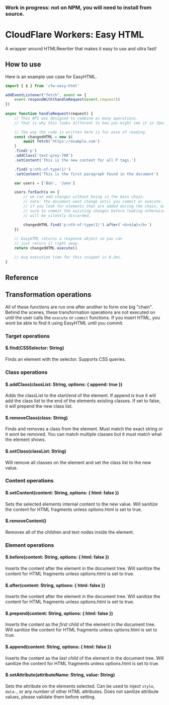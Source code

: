 ### Work in progress: not on NPM, you will need to install from source.

# CloudFlare Workers: Easy HTML
A wrapper around HTMLRewriter that makes it easy to use and ultra fast!

## How to use

Here is an example use case for EasyHTML.

```js
import { $ } from 'cfw-easy-html'

addEventListener("fetch", event => {
    event.respondWith(handleRequest(event.request))
})
  
async function handleRequest(request) {
    // This API was designed to combine as many operations.
    // That is why this looks different to how you might see it in JQuery.

    // The way the code is written here is for ease of reading.
    const changedHTML = new $(
        await fetch('https://example.com')
    )
    .find('p')
    .addClass('text-grey-700')
    .setContent('This is the new content for all P tags.')

    .find('p:nth-of-type(1)')
    .setContent('This is the first paragraph found in the document')

    var users = ['Bob', 'Jane']

    users.forEach(u => {
        // we can add changes without being in the main chain.
        // note: the document wont change until you commit or execute.
        // if you look for elements that are added during the chain, make
        // sure to commit the existing changes before looking otherwise it
        // will be silently discarded.

        changedHTML.find('p:nth-of-type(1)').after(`<b>${u}</b>`)
    })
    
    // EasyHTML returns a response object so you can
    // just return it right away.
    return changedHTML.execute()

    // Avg execution time for this snippet is 0.2ms.
}
```

## Reference

## Transformation operations
All of these functions are run one after another to form one big "chain". Behind the scenes, these transformation operations are not executed on until the user calls the `execute` or `commit` functions. If you insert HTML, you wont be able to find it using EasyHTML until you commit.

### Target operations

#### $.find(CSSSelector: String)
Finds an element with the selector. Supports CSS queries.

### Class operations

#### $.addClass(classList: String, options: { append: true })
Adds the classList to the start/end of the element. If append is true it will add the class list to the end of the elements existing classes. If set to false, it will prepend the new class list.

#### $.removeClass(class: String)
Finds and removes a class from the element. Must match the exact string or it wont be removed. You can match multiple classes but it must match what the element shows.

#### $.setClass(classList: String)
Will remove all classes on the element and set the class list to the new value.

### Content operations
#### $.setContent(content: String, options: { html: false })
Sets the selected elements internal content to the new value. Will sanitize the content for HTML fragments unless options.html is set to true.

#### $.removeContent()
Removes all of the children and text nodes inside the element.

### Element operations
#### $.before(content: String, options: { html: false })
Inserts the content after the element in the document tree. Will sanitize the content for HTML fragments unless options.html is set to true.

#### $.after(content: String, options: { html: false })
Inserts the content after the element in the document tree. Will sanitize the content for HTML fragments unless options.html is set to true.

#### $.prepend(content: String, options: { html: false })
Inserts the content as the *first child* of the element in the document tree. Will sanitize the content for HTML fragments unless options.html is set to true.

#### $.append(content: String, options: { html: false })
Inserts the content as the *last child* of the element in the document tree. Will sanitize the content for HTML fragments unless options.html is set to true.

#### $.setAttribute(attributeName: String, value: String)
Sets the attribute on the elements selected. Can be used to inject `style`, `data-`, or any number of other HTML attributes. Does not sanitize attribute values, please validate them before setting.

